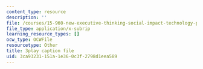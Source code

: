 ```yaml
---
content_type: resource
description: ''
file: /courses/15-960-new-executive-thinking-social-impact-technology-projects-fall-2017-spring-2018/3ca93231151a1e360c3f2798d1eea589_HaySEpWEsdU.srt
file_type: application/x-subrip
learning_resource_types: []
ocw_type: OCWFile
resourcetype: Other
title: 3play caption file
uid: 3ca93231-151a-1e36-0c3f-2798d1eea589
---
```

